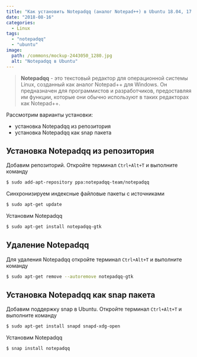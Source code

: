 ```yaml
---
title: "Как установить Notepadqq (аналог Notepad++) в Ubuntu 18.04, 17.10"
date: "2018-08-16"
categories: 
  - Linux
tags: 
  - "notepadqq"
  - "ubuntu"
image:
  path: /commons/mockup-2443050_1280.jpg
  alt: "Notepadqq в Ubuntu"
---
```


> **Notepadqq** - это текстовый редактор для операционной системы Linux, созданный как аналог Notepad++ для Windows. Он предназначен для программистов и разработчиков, предоставляя им функции, которые они обычно используют в таких редакторах как Notepad++.

Рассмотрим варианты установки:

- установка Notepadqq из репозитория
- установка Notepadqq как snap пакета

## Установка Notepadqq из репозитория

Добавим репозиторий. Откройте терминал `Ctrl+Alt+T` и выполните команду

```sh
$ sudo add-apt-repository ppa:notepadqq-team/notepadqq
```

Синхронизируем индексные файловые пакеты с источниками

```sh
$ sudo apt-get update
```

Установим Notepadqq

```sh
$ sudo apt-get install notepadqq-gtk
```

## Удаление Notepadqq

Для удаления Notepadqq откройте терминал `Ctrl+Alt+T` и выполните команду

```sh
$ sudo apt-get remove --autoremove notepadqq-gtk
```

## Установка Notepadqq как snap пакета

Добавим поддержку snap в Ubuntu. Откройте терминал `Ctrl+Alt+T` и выполните команду

```sh
$ sudo apt-get install snapd snapd-xdg-open
```

Установим Notepadqq

```sh
$ snap install notepadqq
```